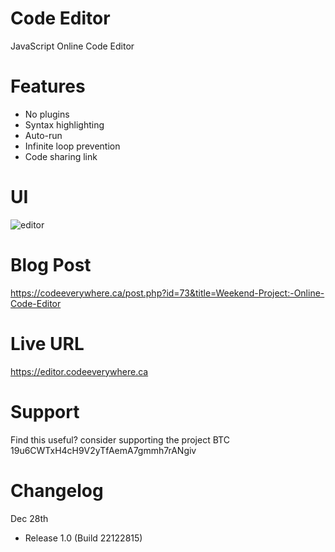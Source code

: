 # Code Editor
JavaScript Online Code Editor

# Features
- No plugins
- Syntax highlighting
- Auto-run
- Infinite loop prevention
- Code sharing link

# UI
![editor](https://codeeverywhere.ca/uploads/code-editor-3.png)

# Blog Post
https://codeeverywhere.ca/post.php?id=73&title=Weekend-Project:-Online-Code-Editor

# Live URL
https://editor.codeeverywhere.ca

# Support
Find this useful? consider supporting the project BTC 19u6CWTxH4cH9V2yTfAemA7gmmh7rANgiv

# Changelog

Dec 28th
- Release 1.0 (Build 22122815)
